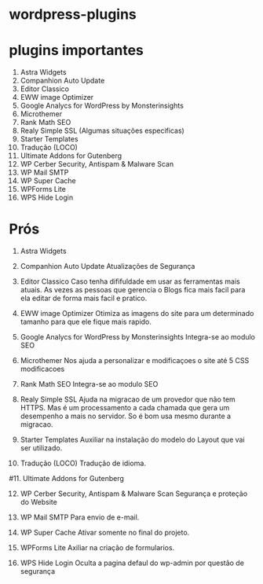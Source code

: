 # wordpress-plugins

# plugins importantes

1. Astra Widgets
2. Companhion Auto Update 
3. Editor Classico
4. EWW image Optimizer
5. Google Analycs for WordPress by Monsterinsights
6. Microthemer
7. Rank Math SEO
8. Realy Simple SSL (Algumas situações especificas)
9. Starter Templates
10. Tradução (LOCO)
11. Ultimate Addons for Gutenberg
12. WP Cerber Security, Antispam & Malware Scan
13. WP Mail SMTP
14. WP Super Cache
15. WPForms Lite
16. WPS Hide Login

# Prós

1. Astra Widgets

2. Companhion Auto Update 
Atualizações de Segurança

3. Editor Classico
Caso tenha dififuldade em usar as ferramentas mais atuais.
As vezes as pessoas que gerencia o Blogs fica mais facil para ela editar de forma mais facil e pratico.

4. EWW image Optimizer
Otimiza as imagens do site para um determinado tamanho para que ele fique mais rapido.

5. Google Analycs for WordPress by Monsterinsights
Integra-se ao modulo SEO

6. Microthemer
Nos ajuda a personalizar e modificaçoes o site até 5 CSS modificacoes


7. Rank Math SEO
Integra-se ao modulo SEO

8. Realy Simple SSL
Ajuda na migracao de um provedor que não tem HTTPS. Mas é um processamento a cada chamada que gera um desempenho a mais no servidor. So é bom usa mesmo durante a migracao.

9. Starter Templates
Auxiliar na instalação do modelo do Layout que vai ser utilizado.

10. Tradução (LOCO)
Tradução de idioma.

#11. Ultimate Addons for Gutenberg

12. WP Cerber Security, Antispam & Malware Scan
Segurança e proteção do Website

13. WP Mail SMTP
Para envio de e-mail.

14. WP Super Cache
Ativar somente no final do projeto.

15. WPForms Lite
Axiliar na criação de formularios.

16. WPS Hide Login
Oculta a pagina defaul do wp-admin por questão de segurança
